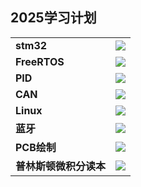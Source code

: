 ## 2025学习计划

|                        |                                       |
|------------------------|---------------------------------------|
| **stm32**              |  ![](https://geps.dev/progress/90)    |
| **FreeRTOS**           |  ![](https://geps.dev/progress/50)    |
| **PID**                |  ![](https://geps.dev/progress/40)    |
| **CAN**                |  ![](https://geps.dev/progress/70)    |
| **Linux**              |  ![](https://geps.dev/progress/0)    |
| **蓝牙**               |  ![](https://geps.dev/progress/0)    |
| **PCB绘制**            |  ![](https://geps.dev/progress/0)    |
| **普林斯顿微积分读本** | ![](https://geps.dev/progress/0)     |

